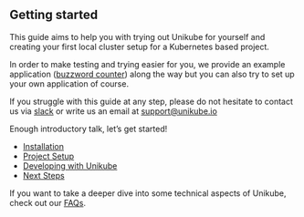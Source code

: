 ## Getting started

This guide aims to help you with trying out Unikube for yourself and creating your first local cluster setup for a Kubernetes based project.

  
In order to make testing and trying easier for you, we provide an example application ([buzzword counter](https://github.com/Blueshoe/buzzword-charts/)) along the way but you can also try to set up your own application of course.


If you struggle with this guide at any step, please do not hesitate to contact us via [slack](https://join.slack.com/t/unikubeworkspace/shared_invite/zt-x6ylscgn-JMQ2nhMGWp24uGoX1sc1Mg) or write us an email at [support@unikube.io](mailto:support@unikube.io)

  
Enough introductory talk, let’s get started!

 - [Installation](https://unikube.io/docs/guides/getting-started/installation.html)
 - [Project Setup](https://unikube.io/docs/guides/getting-started/project-setup.html)
 - [Developing with Unikube](https://unikube.io/docs/guides/getting-started/developing-with-unikube.html)
 - [Next Steps](https://unikube.io/docs/guides/getting-started/next-steps.html)

  
  
  
If you want to take a deeper dive into some technical aspects of Unikube, check out our [FAQs](https://unikube.io/faqs/).

